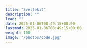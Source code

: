 ```yaml
---
title: "Sveltekit"
description: ""
lead: ""
date: 2025-01-06T08:49:15+00:00
lastmod: 2025-01-06T08:49:15+00:00
weight: 100
image: "/photos/code.jpg"
---
```


